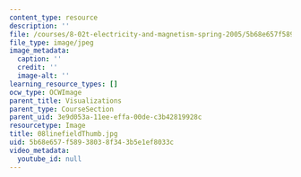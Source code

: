 ```yaml
---
content_type: resource
description: ''
file: /courses/8-02t-electricity-and-magnetism-spring-2005/5b68e657f58938038f343b5e1ef8033c_08linefieldThumb.jpg
file_type: image/jpeg
image_metadata:
  caption: ''
  credit: ''
  image-alt: ''
learning_resource_types: []
ocw_type: OCWImage
parent_title: Visualizations
parent_type: CourseSection
parent_uid: 3e9d053a-11ee-effa-00de-c3b42819928c
resourcetype: Image
title: 08linefieldThumb.jpg
uid: 5b68e657-f589-3803-8f34-3b5e1ef8033c
video_metadata:
  youtube_id: null
---
```

